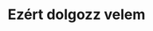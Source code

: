 ---
enable: true
title: "Ezért dolgozz velem"
description: "A hozzáállásom így segíti majd az együttműködésünket"

# Expertise
expertise:
  - keyword: "Szívből végzett munka"
    icon: "/images/hand.png"
    content: "Abban a kivételes helyzetben vagyok, hogy azzal foglalkozhatok, amit szeretek, ez pedig azt jelenti, hogy mindegyik projektem ugyanolyan fontos, és igyekszem a lehető legtöbbet kihozni belőlük. Folyamatosan fejlesztem a készségeimet és törekszem a rugalmasságra."

  - keyword: "Szakmai együttműködés"
    icon: "/images/messaging.png"
    content: "Hiszek benne, hogy az igazán sikeres projektek több ember munkáját dicsérik, főleg a könyvkiadásban, ahol szerzők, szerkesztők, fordítók és még sokan mások dolgoznak egy-egy kiadványon. Amellett, hogy szívvel-lélekkel és megfelelő alapossággal végzem a saját feladataimat, törekszem rá, hogy nyitott maradjak mások javaslataira, szükség esetén konstruktív visszajelzéseket adjak, vagy közösen gondolkodjak egy-egy megoldandó kérdésen."

  - keyword: "Alaposság és sokoldalúság"
    icon: "/images/book.png"
    content: "A munkám során igyekszem dokumentálni minden fontosat, hogy a velem együtt dolgozóknak ne kelljen felesleges köröket futnia. E tekintetben még mindig könyvtáros vagyok – szeretek utánanézni dolgoknak, és a legemlékezetesebb munkáimnak azokat tartom, amelyekhez komoly kutatást kellett végeznem egy-egy adott témában, legyen az a kínai történelem, a százéves háború, vagy éppen a kozmerum."

  - keyword: "Megbízhatóság és határidők"
    icon: "/images/deadline.png"
    content: "2013-ban lettem szabadúszó, 2018-tól pedig főállású vállalkozó. Az évek során bebizonyítottam a kollégáimnak és az ügyfeleimnek, hogy minőségi munkát végzek és megbízható csapattag vagyok, akár szoros határidőkről, akár komplex projektekről van szó."



# don't create a separate page
_build:
  render: "never"
---